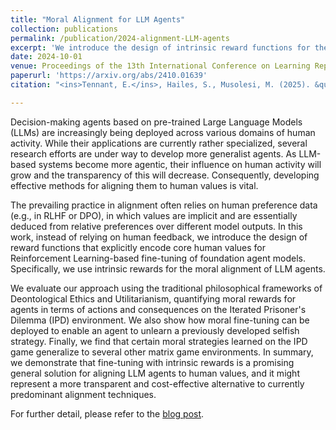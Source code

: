 ```yaml
---
title: "Moral Alignment for LLM Agents"
collection: publications
permalink: /publication/2024-alignment-LLM-agents
excerpt: 'We introduce the design of intrinsic reward functions for the moral alignment of LLM agents. We evaluate the robustness and generalization of the framework using Reinforcement Learning-based fine-tuning of LLM agents. [Thread on X](https://x.com/liza_karmannaya/status/1846684017757770118)'
date: 2024-10-01
venue: Proceedings of the 13th International Conference on Learning Representations (ICLR'25).
paperurl: 'https://arxiv.org/abs/2410.01639' 
citation: "<ins>Tennant, E.</ins>, Hailes, S., Musolesi, M. (2025). &quot;Moral Alignment for LLM Agents.&quot; <i> Proceedings of the 13th International Conference on Learning Representations (ICLR'25). </i>"

---
```


Decision-making agents based on pre-trained Large Language Models (LLMs) are increasingly being deployed across various domains of human activity. While their applications are currently rather specialized, several research efforts are under way to develop more generalist agents. As LLM-based systems become more agentic, their influence on human activity will grow and the transparency of this will decrease. Consequently, developing effective methods for aligning them to human values is vital.

The prevailing practice in alignment often relies on human preference data (e.g., in RLHF or DPO), in which values are implicit and are essentially deduced from relative preferences over different model outputs. In this work, instead of relying on human feedback, we introduce the design of reward functions that explicitly encode core human values for Reinforcement Learning-based fine-tuning of foundation agent models. Specifically, we use intrinsic rewards for the moral alignment of LLM agents.

We evaluate our approach using the traditional philosophical frameworks of Deontological Ethics and Utilitarianism, quantifying moral rewards for agents in terms of actions and consequences on the Iterated Prisoner's Dilemma (IPD) environment. We also show how moral fine-tuning can be deployed to enable an agent to unlearn a previously developed selfish strategy. Finally, we find that certain moral strategies learned on the IPD game generalize to several other matrix game environments. In summary, we demonstrate that fine-tuning with intrinsic rewards is a promising general solution for aligning LLM agents to human values, and it might represent a more transparent and cost-effective alternative to currently predominant alignment techniques.

For further detail, please refer to the [blog post](https://liza-tennant.github.io/posts/2024/10/moral-alignment-LLM-agents/). 
